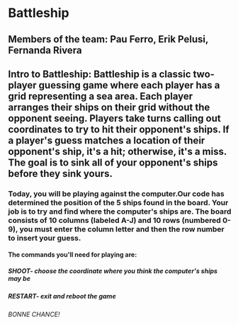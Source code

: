 # Battleship
## Members of the team: Pau Ferro, Erik Pelusi, Fernanda Rivera
## Intro to Battleship: Battleship is a classic two-player guessing game where each player has a grid representing a sea area. Each player arranges their ships on their grid without the opponent seeing. Players take turns calling out coordinates to try to hit their opponent's ships. If a player's guess matches a location of their opponent's ship, it's a hit; otherwise, it's a miss. The goal is to sink all of your opponent's ships before they sink yours. 

### Today, you will be playing against the computer.Our code has determined the position of the 5 ships found in the board. Your job is to try and find where the computer's ships are. The board consists of 10 columns (labeled A-J) and 10 rows (numbered 0-9), you must enter the column letter and then the row number to insert your guess. 

#### The commands you'll need for playing are:
##### SHOOT- choose the coordinate where you think the computer's ships may be
##### RESTART- exit and reboot the game

###### BONNE CHANCE!

